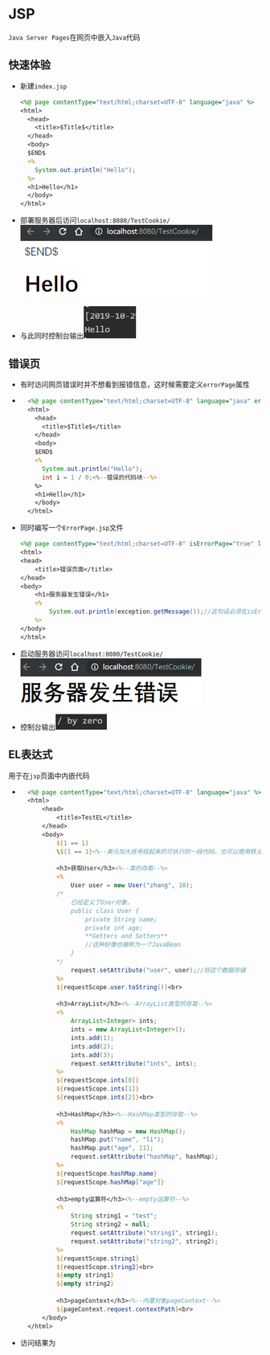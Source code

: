# JSP

`Java Server Pages`在网页中嵌入`Java`代码

## 快速体验

* 新建`index.jsp`

    ```jsp
    <%@ page contentType="text/html;charset=UTF-8" language="java" %>
    <html>
      <head>
        <title>$Title$</title>
      </head>
      <body>
      $END$
      <%
        System.out.println("Hello");
      %>
      <h1>Hello</h1>
      </body>
    </html>
    ```

* 部署服务器后访问`localhost:8080/TestCookie/`![image-20191029213705640](image-20191029213705640.png)

* 与此同时控制台输出![image-20191029213733003](image-20191029213733003.png)

## 错误页

* 有时访问网页错误时并不想看到报错信息，这时候需要定义`errorPage`属性

* ```jsp
    <%@ page contentType="text/html;charset=UTF-8" language="java" errorPage="ErrorPage.jsp" <%--设置错误页跳转至相应的页面--%>%>
    <html>
      <head>
        <title>$Title$</title>
      </head>
      <body>
      $END$
      <%
        System.out.println("Hello");
        int i = 1 / 0;<%--错误的代码块--%>
      %>
      <h1>Hello</h1>
      </body>
    </html>
    ```

* 同时编写一个`ErrorPage.jsp`文件

    ```jsp
    <%@ page contentType="text/html;charset=UTF-8" isErrorPage="true" language="java" %><%--isErrorPage标记是否为错误页，true时exception对象就可用了--%>
    <html>
    <head>
        <title>错误页面</title>
    </head>
    <body>
        <h1>服务器发生错误</h1>
        <%
            System.out.println(exception.getMessage());//这句话必须在isErrorPage为true时才可用
        %>
    </body>
    </html>
    ```

* 启动服务器访问`localhost:8080/TestCookie/`![image-20191029214243250](image-20191029214243250.png)

* 控制台输出![image-20191029214950020](image-20191029214950020.png)

## EL表达式

用于在`jsp`页面中内嵌代码

* ```jsp
    <%@ page contentType="text/html;charset=UTF-8" language="java" %>
    <html>
        <head>
            <title>TestEL</title>
        </head>
        <body>
            ${1 == 1}
            \${1 == 1}<%--美元加大括号括起来的可执行的一段代码，也可以使用转义字符--%>
            
            <h3>获取User</h3><%--类的存取--%>
            <%
                User user = new User("zhang", 18);
            /*
            	已经定义了User对象，
            	public class User {
        			private String name;
        			private int age;
        			**Getters and Setters**
        			//这种好像也被称为一个JavaBean
        		}
            */
                request.setAttribute("user", user);//将这个数据存储
            %>
            ${requestScope.user.toString()}<br>
            
            <h3>ArrayList</h3><%--ArrayList类型的存取--%>
            <%
                ArrayList<Integer> ints;
                ints = new ArrayList<Integer>();
                ints.add(1);
                ints.add(2);
                ints.add(3);
                request.setAttribute("ints", ints);
            %>
            ${requestScope.ints[0]}
            ${requestScope.ints[1]}
            ${requestScope.ints[2]}<br>
            
            <h3>HashMap</h3><%--HashMap类型的存取--%>
            <%
                HashMap hashMap = new HashMap();
                hashMap.put("name", "li");
                hashMap.put("age", 11);
                request.setAttribute("hashMap", hashMap);
            %>
            ${requestScope.hashMap.name}
            ${requestScope.hashMap["age"]}
            
            <h3>empty运算符</h3><%--empty运算符--%>
            <%
                String string1 = "test";
                String string2 = null;
                request.setAttribute("string1", string1);
                request.setAttribute("string2", string2);
            %>
            ${requestScope.string1}
            ${requestScope.string2}<br>
            ${empty string1}
            ${empty string2}
            
            <h3>pageContext</h3><%--内置对象pageContext--%>
            ${pageContext.request.contextPath}<br>
        </body>
    </html>
    ```

* 访问结果为



